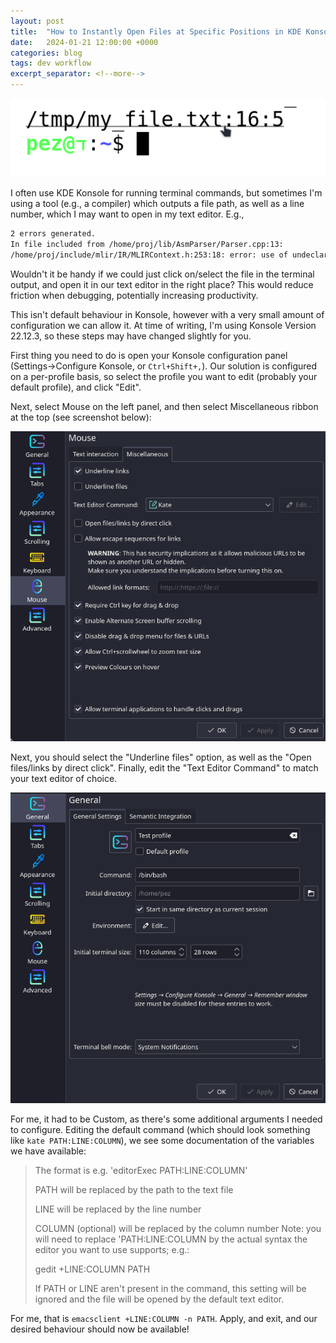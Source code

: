 ```yaml
---
layout: post
title:  "How to Instantly Open Files at Specific Positions in KDE Konsole"
date:   2024-01-21 12:00:00 +0000
categories: blog
tags: dev workflow
excerpt_separator: <!--more-->
---
```


<img src="/assets/pics/2024_konsole_header.png" width="1024">

I often use KDE Konsole for running terminal commands, but sometimes I'm using a tool (e.g., a compiler) which outputs a file path, as well as a line number, which I may want to open in my text editor.  E.g.,

```sh
2 errors generated.
In file included from /home/proj/lib/AsmParser/Parser.cpp:13:
/home/proj/include/mlir/IR/MLIRContext.h:253:18: error: use of undeclared identifier 'Operation'; did you mean 'operator'?
```

Wouldn't it be handy if we could just click on/select the file in the terminal output, and open it in our text editor in the right place?
This would reduce friction when debugging, potentially increasing productivity.

<!--more-->

This isn't default behaviour in Konsole, however with a very small amount of configuration we can allow it.
At time of writing, I'm using Konsole Version 22.12.3, so these steps may have changed slightly for you.

First thing you need to do is open your Konsole configuration panel (Settings->Configure Konsole, or `Ctrl+Shift+,`).
Our solution is configured on a per-profile basis, so select the profile you want to edit (probably your default profile), and click "Edit".

Next, select Mouse on the left panel, and then select Miscellaneous ribbon at the top (see screenshot below):

<img src="/assets/pics/2024_konsole_0.png">

Next, you should select the "Underline files" option, as well as the "Open files/links by direct click".
Finally, edit the "Text Editor Command" to match your text editor of choice.

<img src="/assets/pics/2024_konsole_1.png" alt="Configured settings">

For me, it had to be Custom, as there's some additional arguments I needed to configure.
Editing the default command (which should look something like `kate PATH:LINE:COLUMN`), we see some documentation of the variables we have available:


> The format is e.g. 'editorExec PATH:LINE:COLUMN'
>
> PATH will be replaced by the path to the text file
>
> LINE will be replaced by the line number
>
> COLUMN (optional) will be replaced by the column number Note: you will need to replace 'PATH:LINE:COLUMN by the actual syntax the editor you want to use supports; e.g.:
>
> gedit +LINE:COLUMN PATH
>
> If PATH or LINE aren't present in the command, this setting will be ignored and the file will be opened by the default text editor.

For me, that is `emacsclient +LINE:COLUMN -n PATH`.
Apply, and exit, and our desired behaviour should now be available!
